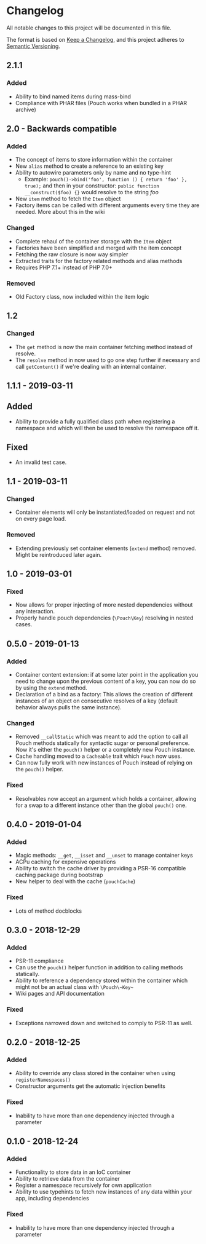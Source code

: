 # Changelog

All notable changes to this project will be documented in this file.

The format is based on [Keep a Changelog](https://keepachangelog.com/en/1.0.0/),
and this project adheres to [Semantic Versioning](https://semver.org/spec/v2.0.0.html).

## 2.1.1

### Added

- Ability to bind named items during mass-bind
- Compliance with PHAR files (Pouch works when bundled in a PHAR archive)

## 2.0 - Backwards compatible

### Added

- The concept of items to store information within the container
- New `alias` method to create a reference to an existing key
- Ability to autowire parameters only by name and no type-hint
  - Example: `pouch()->bind('foo', function () { return 'foo' }, true);` and then in your constructor: `public function __construct($foo) {}` would resolve to the string *foo*
- New `item` method to fetch the `Item` object
- Factory items can be called with different arguments every time they are needed. More about this in the wiki
  
### Changed 

- Complete rehaul of the container storage with the `Item` object
- Factories have been simplified and merged with the item concept
- Fetching the raw closure is now way simpler
- Extracted traits for the factory related methods and alias methods
- Requires PHP 7.1+ instead of PHP 7.0+

### Removed

- Old Factory class, now included within the item logic

## 1.2

### Changed

- The `get` method is now the main container fetching method instead of resolve.
- The `resolve` method in now used to go one step further if necessary and call `getContent()` if we're dealing with an internal container.

## 1.1.1 - 2019-03-11

## Added

- Ability to provide a fully qualified class path when registering a namespace and which will then be used to resolve the namespace off it.

## Fixed

- An invalid test case.

## 1.1 - 2019-03-11

### Changed

- Container elements will only be instantiated/loaded on request and not on every page load.

### Removed

- Extending previously set container elements (`extend` method) removed. Might be reintroduced later again.

## 1.0 - 2019-03-01

### Fixed

- Now allows for proper injecting of more nested dependencies without any interaction.
- Properly handle pouch dependencies (`\Pouch\Key`) resolving in nested cases.

## 0.5.0 - 2019-01-13

### Added

- Container content extension: if at some later point in the application you need to change upon the previous content of a key, you can now do so by using the `extend` method.
- Declaration of a bind as a factory: This allows the creation of different instances of an object on consecutive resolves of a key (default behavior always pulls the same instance).

### Changed

- Removed `__callStatic` which was meant to add the option to call all Pouch methods statically for syntactic sugar or personal preference. Now it's either the `pouch()` helper or a completely new Pouch instance.
- Cache handling moved to a `Cacheable` trait which `Pouch` now uses.
- Can now fully work with new instances of Pouch instead of relying on the `pouch()` helper.

### Fixed

- Resolvables now accept an argument which holds a container, allowing for a swap to a different instance other than the global `pouch()` one.

## 0.4.0 - 2019-01-04

### Added 

- Magic methods: `__get`, `__isset` and `__unset` to manage container keys
- ACPu caching for expensive operations
- Ability to switch the cache driver by providing a PSR-16 compatible caching package during bootstrap
- New helper to deal with the cache (`pouchCache`)

### Fixed

- Lots of method docblocks

## 0.3.0 - 2018-12-29

### Added

- PSR-11 compliance
- Can use the `pouch()` helper function in addition to calling methods statically.
- Ability to reference a dependency stored within the container which might not be an actual class with `\Pouch\~Key~`
- Wiki pages and API documentation

### Fixed 

- Exceptions narrowed down and switched to comply to PSR-11 as well.

## 0.2.0 - 2018-12-25

### Added
- Ability to override any class stored in the container when using `registerNamespaces()`
- Constructor arguments get the automatic injection benefits

### Fixed
- Inability to have more than one dependency injected through a parameter

## 0.1.0 - 2018-12-24

### Added
- Functionality to store data in an IoC container
- Ability to retrieve data from the container
- Register a namespace recursively for own application
- Ability to use typehints to fetch new instances of any data within your app, including dependencies

### Fixed
- Inability to have more than one dependency injected through a parameter

